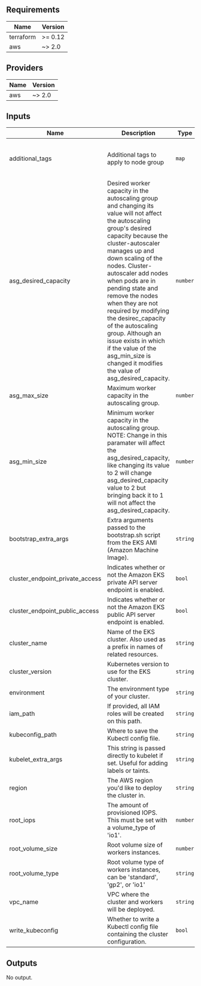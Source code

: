 ## Requirements

| Name | Version |
|------|---------|
| terraform | >= 0.12 |
| aws | ~> 2.0 |

## Providers

| Name | Version |
|------|---------|
| aws | ~> 2.0 |

## Inputs

| Name | Description | Type | Default | Required |
|------|-------------|------|---------|:--------:|
| additional\_tags | Additional tags to apply to node group | `map` | <pre>{<br>  "k8s.io/cluster-autoscaler/enabled": true,<br>  "k8s.io/cluster-autoscaler/peacock": true<br>}</pre> | no |
| asg\_desired\_capacity | Desired worker capacity in the autoscaling group and changing its value will not affect the autoscaling group's desired capacity because the cluster-autoscaler manages up and down scaling of the nodes. Cluster-autoscaler add nodes when pods are in pending state and remove the nodes when they are not required by modifying the desirec\_capacity of the autoscaling group. Although an issue exists in which if the value of the asg\_min\_size is changed it modifies the value of asg\_desired\_capacity. | `number` | `1` | no |
| asg\_max\_size | Maximum worker capacity in the autoscaling group. | `number` | `1` | no |
| asg\_min\_size | Minimum worker capacity in the autoscaling group. NOTE: Change in this paramater will affect the asg\_desired\_capacity, like changing its value to 2 will change asg\_desired\_capacity value to 2 but bringing back it to 1 will not affect the asg\_desired\_capacity. | `number` | `1` | no |
| bootstrap\_extra\_args | Extra arguments passed to the bootstrap.sh script from the EKS AMI (Amazon Machine Image). | `string` | `"--enable-docker-bridge true"` | no |
| cluster\_endpoint\_private\_access | Indicates whether or not the Amazon EKS private API server endpoint is enabled. | `bool` | `true` | no |
| cluster\_endpoint\_public\_access | Indicates whether or not the Amazon EKS public API server endpoint is enabled. | `bool` | `false` | no |
| cluster\_name | Name of the EKS cluster. Also used as a prefix in names of related resources. | `string` | `"peacock"` | no |
| cluster\_version | Kubernetes version to use for the EKS cluster. | `string` | `"1.16"` | no |
| environment | The environment type of your cluster. | `string` | `"production"` | no |
| iam\_path | If provided, all IAM roles will be created on this path. | `string` | `"/"` | no |
| kubeconfig\_path | Where to save the Kubectl config file. | `string` | `"~/.kube/config"` | no |
| kubelet\_extra\_args | This string is passed directly to kubelet if set. Useful for adding labels or taints. | `string` | `"--node-labels=node.kubernetes.io/lifecycle=normal"` | no |
| region | The AWS region you'd like to deploy the cluster in. | `string` | `"us-east-1"` | no |
| root\_iops | The amount of provisioned IOPS. This must be set with a volume\_type of 'io1'. | `number` | `0` | no |
| root\_volume\_size | Root volume size of workers instances. | `number` | `100` | no |
| root\_volume\_type | Root volume type of workers instances, can be 'standard', 'gp2', or 'io1' | `string` | `"gp2"` | no |
| vpc\_name | VPC where the cluster and workers will be deployed. | `string` | `"default"` | no |
| write\_kubeconfig | Whether to write a Kubectl config file containing the cluster configuration. | `bool` | `true` | no |

## Outputs

No output.

